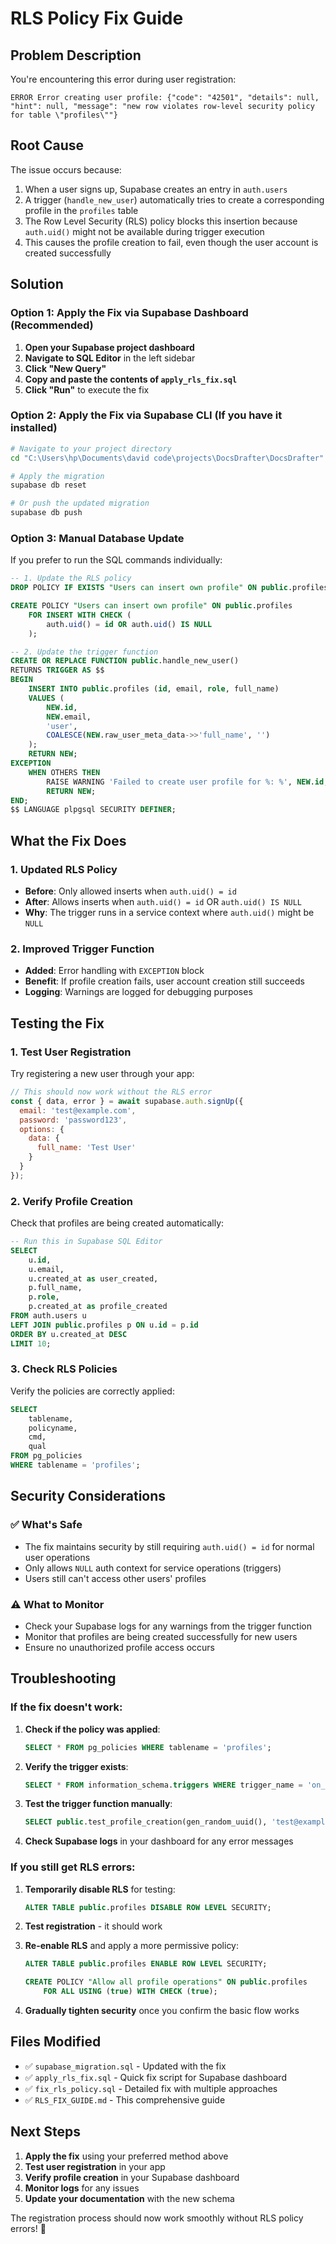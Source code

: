 # RLS Policy Fix Guide

## Problem Description

You're encountering this error during user registration:
```
ERROR Error creating user profile: {"code": "42501", "details": null, "hint": null, "message": "new row violates row-level security policy for table \"profiles\""}
```

## Root Cause

The issue occurs because:
1. When a user signs up, Supabase creates an entry in `auth.users`
2. A trigger (`handle_new_user`) automatically tries to create a corresponding profile in the `profiles` table
3. The Row Level Security (RLS) policy blocks this insertion because `auth.uid()` might not be available during trigger execution
4. This causes the profile creation to fail, even though the user account is created successfully

## Solution

### Option 1: Apply the Fix via Supabase Dashboard (Recommended)

1. **Open your Supabase project dashboard**
2. **Navigate to SQL Editor** in the left sidebar
3. **Click "New Query"**
4. **Copy and paste the contents of `apply_rls_fix.sql`**
5. **Click "Run"** to execute the fix

### Option 2: Apply the Fix via Supabase CLI (If you have it installed)

```bash
# Navigate to your project directory
cd "C:\Users\hp\Documents\david code\projects\DocsDrafter\DocsDrafter"

# Apply the migration
supabase db reset

# Or push the updated migration
supabase db push
```

### Option 3: Manual Database Update

If you prefer to run the SQL commands individually:

```sql
-- 1. Update the RLS policy
DROP POLICY IF EXISTS "Users can insert own profile" ON public.profiles;

CREATE POLICY "Users can insert own profile" ON public.profiles
    FOR INSERT WITH CHECK (
        auth.uid() = id OR auth.uid() IS NULL
    );

-- 2. Update the trigger function
CREATE OR REPLACE FUNCTION public.handle_new_user()
RETURNS TRIGGER AS $$
BEGIN
    INSERT INTO public.profiles (id, email, role, full_name)
    VALUES (
        NEW.id, 
        NEW.email, 
        'user', 
        COALESCE(NEW.raw_user_meta_data->>'full_name', '')
    );
    RETURN NEW;
EXCEPTION
    WHEN OTHERS THEN
        RAISE WARNING 'Failed to create user profile for %: %', NEW.id, SQLERRM;
        RETURN NEW;
END;
$$ LANGUAGE plpgsql SECURITY DEFINER;
```

## What the Fix Does

### 1. **Updated RLS Policy**
- **Before**: Only allowed inserts when `auth.uid() = id`
- **After**: Allows inserts when `auth.uid() = id` OR `auth.uid() IS NULL`
- **Why**: The trigger runs in a service context where `auth.uid()` might be `NULL`

### 2. **Improved Trigger Function**
- **Added**: Error handling with `EXCEPTION` block
- **Benefit**: If profile creation fails, user account creation still succeeds
- **Logging**: Warnings are logged for debugging purposes

## Testing the Fix

### 1. **Test User Registration**

Try registering a new user through your app:

```javascript
// This should now work without the RLS error
const { data, error } = await supabase.auth.signUp({
  email: 'test@example.com',
  password: 'password123',
  options: {
    data: {
      full_name: 'Test User'
    }
  }
});
```

### 2. **Verify Profile Creation**

Check that profiles are being created automatically:

```sql
-- Run this in Supabase SQL Editor
SELECT 
    u.id,
    u.email,
    u.created_at as user_created,
    p.full_name,
    p.role,
    p.created_at as profile_created
FROM auth.users u
LEFT JOIN public.profiles p ON u.id = p.id
ORDER BY u.created_at DESC
LIMIT 10;
```

### 3. **Check RLS Policies**

Verify the policies are correctly applied:

```sql
SELECT 
    tablename, 
    policyname, 
    cmd, 
    qual 
FROM pg_policies 
WHERE tablename = 'profiles';
```

## Security Considerations

### ✅ **What's Safe**
- The fix maintains security by still requiring `auth.uid() = id` for normal user operations
- Only allows `NULL` auth context for service operations (triggers)
- Users still can't access other users' profiles

### ⚠️ **What to Monitor**
- Check your Supabase logs for any warnings from the trigger function
- Monitor that profiles are being created successfully for new users
- Ensure no unauthorized profile access occurs

## Troubleshooting

### If the fix doesn't work:

1. **Check if the policy was applied**:
   ```sql
   SELECT * FROM pg_policies WHERE tablename = 'profiles';
   ```

2. **Verify the trigger exists**:
   ```sql
   SELECT * FROM information_schema.triggers WHERE trigger_name = 'on_auth_user_created';
   ```

3. **Test the trigger function manually**:
   ```sql
   SELECT public.test_profile_creation(gen_random_uuid(), 'test@example.com');
   ```

4. **Check Supabase logs** in your dashboard for any error messages

### If you still get RLS errors:

1. **Temporarily disable RLS** for testing:
   ```sql
   ALTER TABLE public.profiles DISABLE ROW LEVEL SECURITY;
   ```

2. **Test registration** - it should work

3. **Re-enable RLS** and apply a more permissive policy:
   ```sql
   ALTER TABLE public.profiles ENABLE ROW LEVEL SECURITY;
   
   CREATE POLICY "Allow all profile operations" ON public.profiles
       FOR ALL USING (true) WITH CHECK (true);
   ```

4. **Gradually tighten security** once you confirm the basic flow works

## Files Modified

- ✅ `supabase_migration.sql` - Updated with the fix
- ✅ `apply_rls_fix.sql` - Quick fix script for Supabase dashboard
- ✅ `fix_rls_policy.sql` - Detailed fix with multiple approaches
- ✅ `RLS_FIX_GUIDE.md` - This comprehensive guide

## Next Steps

1. **Apply the fix** using your preferred method above
2. **Test user registration** in your app
3. **Verify profile creation** in your Supabase dashboard
4. **Monitor logs** for any issues
5. **Update your documentation** with the new schema

The registration process should now work smoothly without RLS policy errors! 🎉